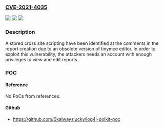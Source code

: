 ### [CVE-2021-4035](https://cve.mitre.org/cgi-bin/cvename.cgi?name=CVE-2021-4035)
![](https://img.shields.io/static/v1?label=Product&message=Wocu%20Monitoring&color=blue)
![](https://img.shields.io/static/v1?label=Version&message=0.27%3E%3D%200.27%20&color=brighgreen)
![](https://img.shields.io/static/v1?label=Vulnerability&message=CWE-79%3A%20Improper%20Neutralization%20of%20Input%20During%20Web%20Page%20Generation%20('Cross-site%20Scripting')&color=brighgreen)

### Description

A stored cross site scripting have been identified at the comments in the report creation due to an obsolote version of tinymce editor. In order to exploit this vulnerability, the attackers needs an account with enough privileges to view and edit reports.

### POC

#### Reference
No PoCs from references.

#### Github
- https://github.com/0xalwayslucky/log4j-polkit-poc

